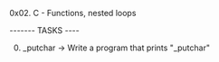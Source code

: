 0x02. C - Functions, nested loops

------- TASKS ----

0. _putchar -> Write a program that prints "_putchar"

